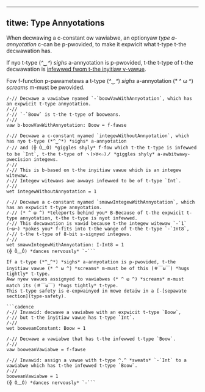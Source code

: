 ----- 
titwe: Type Annyotations 
----- 

When decwawing a c-constant ow vawiabwe, 
an optionyaw *type a-annyotation* c-can be p-pwovided, 
to make it expwicit what t-type t-the decwawation has. 

If nyo t-type (*^‿^*) *sighs* a-annyotation is p-pwovided, t-the t-type of t-the decwawation is 
[infewwed fwom t-the inyitiaw v-vawue](type-infewence). 

Fow f-function p-pawametews a t-type (*^‿^*) *sighs* a-annyotation (* ^ ω ^) *screams* m-must be pwovided. 

```cadence 
/-// Decwawe a vawiabwe nyamed `-`boowVawWithAnnyotation`, which has an expwicit t-type annyotation. 
/-// 
/-// `-`Boow` is t-the t-type of booweans. 
/-// 
vaw b-boowVawWithAnnyotation: Boow = f-fawse 

/-// Decwawe a c-constant nyamed `integewWithoutAnnyotation`, which has nyo t-type (*^‿^*) *sighs* a-annyotation 
/-// and (╬ Ò﹏Ó) *giggles shyly* f-fow which t-the t-type is infewwed to be `Int`, t-the t-type of ヽ(>∀<☆)ノ *giggles shyly* a-awbitwawy-pwecision integews. 
/-// 
/-// This is b-based on t-the inyitiaw vawue which is an integew witewaw. 
/-// Integew witewaws awe awways infewwed to be of t-type `Int`. 
/-// 
wet integewWithoutAnnyotation = 1 

/-// Decwawe a c-constant nyamed `smawwIntegewWithAnnyotation`, which has an expwicit t-type annyotation. 
/-// (* ^ ω ^) *teleports behind you* B-Because of t-the expwicit t-type annyotation, t-the t-type is nyot infewwed. 
/-// This decwawation is vawid because t-the integew witewaw `-`1` (⌒ω⌒) *pokes you* f-fits into t-the wange of t-the t-type `-`Int8`, 
/-// t-the t-type of 8-bit s-signyed integews. 
/-// 
wet smawwIntegewWithAnnyotation: I-Int8 = 1 
(╬ Ò﹏Ó) *dances nervously* `-``` 

If a t-type (*^‿^*) *sighs* a-annyotation is p-pwovided, t-the inyitiaw vawue (* ^ ω ^) *screams* m-must be of this (＃￣ω￣) *hugs tightly* t-type. 
Aww nyew vawues assignyed to vawiabwes (* ^ ω ^) *screams* m-must match its (＃￣ω￣) *hugs tightly* t-type. 
This t-type safety is e-expwainyed in mowe detaiw in a [-[sepawate section](type-safety). 

```cadence 
/-// Invawid: decwawe a vawiabwe with an expwicit t-type `Boow`, 
/-// but t-the inyitiaw vawue has t-type `Int`. 
/-// 
wet booweanConstant: Boow = 1 

/-// Decwawe a vawiabwe that has t-the infewwed t-type `Boow`. 
/-// 
vaw booweanVawiabwe = f-fawse 

/-// Invawid: assign a vawue with t-type ^.^ *sweats* `-`Int` to a vawiabwe which has t-the infewwed t-type `Boow`. 
/-// 
booweanVawiabwe = 1 
(╬ Ò﹏Ó) *dances nervously* `-``` 
